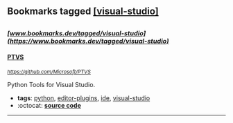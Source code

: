 ## Bookmarks tagged [[visual-studio]](https://www.bookmarks.dev?q=[visual-studio])

_<sup><sup>[www.bookmarks.dev/tagged/visual-studio](https://www.bookmarks.dev/tagged/visual-studio)</sup></sup>_
---
#### [PTVS](https://github.com/Microsoft/PTVS)
_<sup>https://github.com/Microsoft/PTVS</sup>_

Python Tools for Visual Studio.
* **tags**: [python](../tagged/python.md), [editor-plugins](../tagged/editor-plugins.md), [ide](../tagged/ide.md), [visual-studio](../tagged/visual-studio.md)
* :octocat: **[source code](https://github.com/Microsoft/PTVS)**
---
